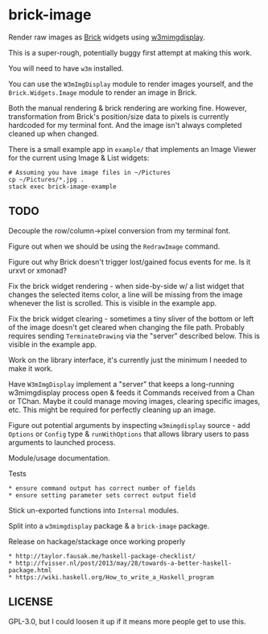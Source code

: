 # brick-image

Render raw images as [Brick](https://github.com/jtdaugherty/brick) widgets
using [w3mimgdisplay](https://github.com/tats/w3m/blob/master/w3mimgdisplay.c).

This is a super-rough, potentially buggy first attempt at making this work.

You will need to have `w3m` installed.

You can use the `W3mImgDisplay` module to render images yourself, and the
`Brick.Widgets.Image` module to render an image in Brick.

Both the manual rendering & brick rendering are working fine. However,
transformation from Brick's position/size data to pixels is currently hardcoded
for my terminal font. And the image isn't always completed cleaned up when
changed.

There is a small example app in `example/` that implements an Image Viewer for
the current using Image & List widgets:

    # Assuming you have image files in ~/Pictures
    cp ~/Pictures/*.jpg .
    stack exec brick-image-example


## TODO

Decouple the row/column->pixel conversion from my terminal font.

Figure out when we should be using the `RedrawImage` command.

Figure out why Brick doesn't trigger lost/gained focus events for me. Is it
urxvt or xmonad?

Fix the brick widget rendering - when side-by-side w/ a list widget that
changes the selected items color, a line will be missing from the image
whenever the list is scrolled. This is visible in the example app.

Fix the brick widget clearing - sometimes a tiny sliver of the bottom or left
of the image doesn't get cleared when changing the file path. Probably requires
sending `TerminateDrawing` via the "server" described below. This is visible in
the example app.

Work on the library interface, it's currently just the minimum I needed to make it
work.

Have `W3mImgDisplay` implement a "server" that keeps a long-running
w3mimgdisplay process open & feeds it Commands received from a Chan or TChan.
Maybe it could manage moving images, clearing specific images, etc. This might
be required for perfectly cleaning up an image.

Figure out potential arguments by inspecting `w3mimgdisplay` source - add
`Options` or `Config` type & `runWithOptions` that allows library users to pass
arguments to launched process.

Module/usage documentation.

Tests

    * ensure command output has correct number of fields
    * ensure setting parameter sets correct output field

Stick un-exported functions into `Internal` modules.

Split into a `w3mimgdisplay` package & a `brick-image` package.

Release on hackage/stackage once working properly

    * http://taylor.fausak.me/haskell-package-checklist/
    * http://fvisser.nl/post/2013/may/28/towards-a-better-haskell-package.html
    * https://wiki.haskell.org/How_to_write_a_Haskell_program


## LICENSE

GPL-3.0, but I could loosen it up if it means more people get to use this.
